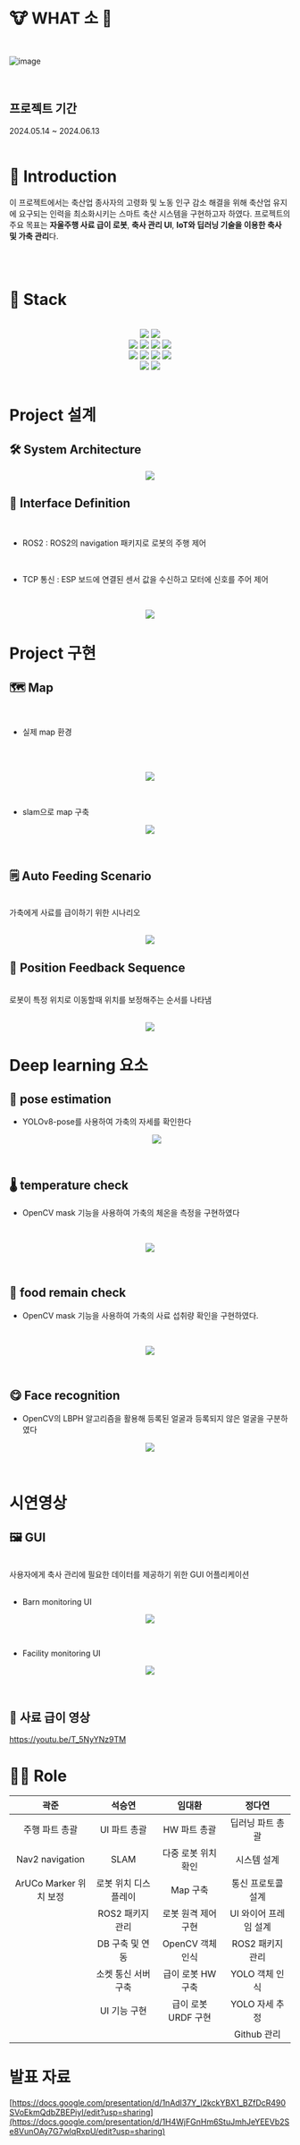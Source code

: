 # 🐮 WHAT 소 🤠  

<br/>

![image](https://github.com/addinedu-ros-4th/ros-repo-4/assets/137265648/28bcebe8-6ff4-46c1-8e56-78fd5c2c45be)

<br/>

## 프로젝트 기간 
2024.05.14 ~ 2024.06.13
<br/>
<br/>


# 📖 Introduction
이 프로젝트에서는 축산업 종사자의 고령화 및 노동 인구 감소 해결을 위해 축산업 유지에 요구되는 인력을 최소화시키는 스마트 축산 시스템을 구현하고자 하였다. 프로젝트의 주요 목표는 **자울주행 사료 급이 로봇**, **축사 관리 UI**, **IoT와 딥러닝 기술을 이용한 축사 및 가축 관리**다. 
      
 <br/>        
 <br/>       

# 🔧 Stack 

<br/>
        
<div align="center">
  <img src="https://img.shields.io/badge/Python-3776AB?style=for-the-badge&logo=Python&logoColor=white"> <img src="https://img.shields.io/badge/Ubuntu-E95420?style=for-the-badge&logo=Ubuntu&logoColor=white">   
</div>

<div align="center">
   <img src="https://img.shields.io/badge/ROS2-22314E?style=for-the-badge&logo=ROS&logoColor=white"> <img src="https://img.shields.io/badge/MySQL-4479A1?style=for-the-badge&logo=MySQL&logoColor=white">  <img src="https://img.shields.io/badge/OpenCV-5C3EE8?style=for-the-badge&logo=OpenCV&logoColor=white"> <img src="https://img.shields.io/badge/PyQt-41CD52?style=for-the-badge&logo=Qt&logoColor=white">
</div>

<div align="center">
   <img src="https://img.shields.io/badge/Github-181717?style=for-the-badge&logo=Github&logoColor=white"> <img src="https://img.shields.io/badge/Jira-0052CC?style=for-the-badge&logo=Jira&logoColor=white">
<img src="https://img.shields.io/badge/Confluence-172B4D?style=for-the-badge&logo=Confluence&logoColor=white"> <img src="https://img.shields.io/badge/Slack-4A154B?style=for-the-badge&logo=Slack&logoColor=white">

</div>

<div align="center">
   <img src="https://img.shields.io/badge/Raspberrypi-A22846?style=for-the-badge&logo=Raspberrypi&logoColor=white"> <img src="https://img.shields.io/badge/Arduino-00878F?style=for-the-badge&logo=Arduino&logoColor=white">
</div>
<br/>

# Project 설계

## 🛠️ System Architecture

<p align="center"><img src="https://github.com/addinedu-ros-4th/ros-repo-4/assets/137265648/819e9008-bb90-49b0-a062-910d3da7f3a4"></p>

## 📡 Interface Definition
<br/> 

* ROS2    : ROS2의 navigation 패키지로 로봇의 주행 제어
      
<br/>      

* TCP 통신 : ESP 보드에 연결된 센서 값을 수신하고 모터에 신호를 주어 제어
         
<br/>      

      
<p align="center"><img src="https://github.com/addinedu-ros-4th/ros-repo-4/assets/137265648/cd14d4b7-a6c1-4e87-95bb-1ae914f35f48"></p>



# Project 구현
## 🗺️ Map
<br/>

* 실제 map 환경
<br/>       
<br/>
              
<p align="center"><img src="https://github.com/addinedu-ros-4th/ros-repo-4/assets/137265648/6a3980ab-6016-4a4c-a513-46639c2714cd"></p>
<br/>

* slam으로 map 구축
<p align="center"><img src="https://github.com/addinedu-ros-4th/ros-repo-4/assets/137265648/66fcca7c-13f8-4d2b-b079-029bcd0bcd45"></p>
<br/>




## 🗒️ Auto Feeding Scenario
<br/> 
가축에게 사료를 급이하기 위한 시나리오
<br/> 
<br/>


 

<p align="center"><img src="https://github.com/addinedu-ros-4th/ros-repo-4/assets/137265648/0564c909-d6c7-459e-9540-3cecd9f6840d"></p>

## 🦾 Position Feedback Sequence 
<br/>
로봇이 특정 위치로 이동할때 위치를 보정해주는 순서를 나타냄
<br/>
<br/>
<p align="center"><img src="https://github.com/user-attachments/assets/9c6b7d49-5272-48b8-9187-2a6336116e12"></p>


# Deep learning 요소
## 🐂 pose estimation
* YOLOv8-pose를 사용하여 가축의 자세를 확인한다
  <br/>
  <p align="center"><img src="https://github.com/addinedu-ros-4th/ros-repo-4/assets/137265648/310da08e-fd0f-42cc-a11b-ff4518938945"></p>
  <br/>
## 🌡️ temperature check
* OpenCV mask 기능을 사용하여 가축의 체온을 측정을 구현하였다
 <br/>
 <p align="center"><img src="https://github.com/addinedu-ros-4th/ros-repo-4/assets/137265648/d0e89fd3-9650-4d52-8422-12f134818b6c"></p>
 <br/>
 
## 🥕 food remain check
* OpenCV mask 기능을 사용하여 가축의 사료 섭취량 확인을 구현하였다.
 <br/>
 <p align="center"><img src="https://github.com/addinedu-ros-4th/ros-repo-4/assets/137265648/85333305-2f7f-4e83-b4de-d3d0994720c8"></p>
 <br/>

 ## 😋 Face recognition 
 * OpenCV의 LBPH 알고리즘을 활용해 등록된 얼굴과 등록되지 않은 얼굴을 구분하였다
  
  <p align="center"><img src="https://github.com/user-attachments/assets/d761b4cd-35a1-4a77-979a-7fcdc2a11230"></p>
  <br/>

  
# 시연영상

## 🖼️ GUI
<br/>
사용자에게 축사 관리에 필요한 데이터를 제공하기 위한 GUI 어플리케이션
<br/>
<br/> 


 * Barn monitoring UI 

  <p align="center"><img src="https://github.com/addinedu-ros-4th/ros-repo-4/assets/137265648/647adf02-de9d-4ad9-b3b3-54928b01220b"></p>
  <br/>


   
 * Facility monitoring UI 
  
  <p align="center"><img src="https://github.com/addinedu-ros-4th/ros-repo-4/assets/137265648/ab71eacb-e290-469b-8003-3970d3736459"></p>
  <br/>

## 🚜 사료 급이 영상 
https://youtu.be/T_5NyYNz9TM
  

# 🧑‍💻 Role  

|곽준|석승연|임대환|정다연|
|:--:|:--:|:--:|:--:|
|주행 파트 총괄|UI 파트 총괄|HW 파트 총괄|딥러닝 파트 총괄|
|Nav2 navigation|SLAM|다중 로봇 위치 확인|시스템 설계|
|ArUCo Marker 위치 보정|로봇 위치 디스플레이|Map 구축|통신 프로토콜 설계|
||ROS2 패키지 관리|로봇 원격 제어 구현|UI 와이어 프레임 설계|
||DB 구축 및 연동|OpenCV 객체 인식|ROS2 패키지 관리|
||소켓 통신 서버 구축|급이 로봇 HW 구축|YOLO 객체 인식|
||UI 기능 구현|급이 로봇 URDF 구현|YOLO 자세 추정|
||||Github 관리|

# 발표 자료
[https://docs.google.com/presentation/d/1nAdl37Y_I2kckYBX1_BZfDcR490SVoEkmQdbZBEPiyI/edit?usp=sharing](https://docs.google.com/presentation/d/1H4WjFGnHm6StuJmhJeYEEVb2Se8VunOAy7G7wlqRxpU/edit?usp=sharing)
